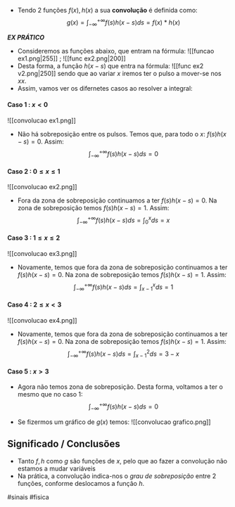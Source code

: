 - Tendo 2 funções $f(x),h(x)$ a sua **convolução** é definida como:
$$g(x)=\int_{-\infty}^{+\infty}f(s)h(x-s)ds=f(x)*h(x)$$

__*EX PRÁTICO*__
- Consideremos as funções abaixo, que entram na fórmula:
![[funcao ex1.png|255]]   ;   ![[func ex2.png|200]]
- Desta forma, a função $h(x-s)$ que entra na fórmula:
![[func ex2 v2.png|250]]
sendo que ao variar $x$ iremos ter o pulso a mover-se nos $xx$.
- Assim, vamos ver os difernetes casos ao resolver a integral:
#### Caso 1 : $x<0$
![[convolucao ex1.png]]
- Não há sobreposição entre os pulsos. Temos que, para todo o $x$: $f(s)h(x-s)=0$. Assim: $$\int_{-\infty}^{+\infty}f(s)h(x-s)ds=0$$
#### Caso 2 : $0\le x\le 1$
![[convolucao ex2.png]]
- Fora da zona de sobreposição continuamos a ter $f(s)h(x-s)=0$. Na zona de sobreposição temos $f(s)h(x-s)=1$. Assim: $$\int_{-\infty}^{+\infty}f(s)h(x-s)ds=\int_{0}^{x}ds=x$$
#### Caso 3 : $1\le x\le 2$
![[convolucao ex3.png]]
- Novamente, temos que fora da zona de sobreposição continuamos a ter $f(s)h(x-s)=0$. Na zona de sobreposição temos $f(s)h(x-s)=1$. Assim:$$\int_{-\infty}^{+\infty}f(s)h(x-s)ds=\int_{x-1}^{x}ds=1$$
#### Caso 4 : $2\le x<3$
![[convolucao ex4.png]]
- Novamente, temos que fora da zona de sobreposição continuamos a ter $f(s)h(x-s)=0$. Na zona de sobreposição temos $f(s)h(x-s)=1$. Assim:$$\int_{-\infty}^{+\infty}f(s)h(x-s)ds=\int_{x-1}^{2}ds=3-x$$
#### Caso 5 : $x>3$
- Agora não temos zona de sobreposição. Desta forma, voltamos a ter o mesmo que no caso 1: $$\int_{-\infty}^{+\infty}f(s)h(x-s)ds=0$$

- Se fizermos um gráfico de $g(x)$ temos:
![[convolucao grafico.png]]

## Significado / Conclusões
- Tanto $f,h$ como $g$ são funções de $x$, pelo que ao fazer a convolução não estamos a mudar variáveis
- Na prática, a convolução indica-nos o *grau de sobreposição* entre 2 funções, conforme deslocamos a função $h$.

#sinais #fisica
